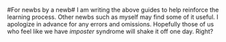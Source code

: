 #For newbs by a newb#
I am writing the above guides to help reinforce the learning process.  Other newbs such as myself may find some of it useful.  I apologize in advance for any errors and omissions.  Hopefully those of us who feel like we have *imposter* syndrome will shake it off one day.  Right?